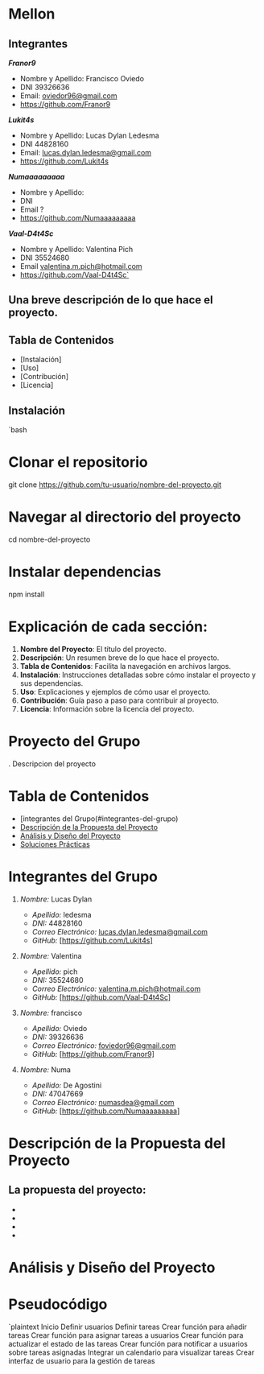 # Mellon

## Integrantes
***Franor9***
   - Nombre y Apellido: Francisco Oviedo
   - DNI 39326636
   - Email: oviedor96@gmail.com
   - https://github.com/Franor9

***Lukit4s***
   - Nombre y Apellido: Lucas Dylan Ledesma
   - DNI 44828160
   - Email: lucas.dylan.ledesma@gmail.com
   - https://github.com/Lukit4s

***Numaaaaaaaaa***
   - Nombre y Apellido:
   - DNI 
   - Email ?
   - https://github.com/Numaaaaaaaaa

***Vaal-D4t4Sc***
   - Nombre y Apellido: Valentina Pich
   - DNI 35524680
   - Email valentina.m.pich@hotmail.com
   - https://github.com/Vaal-D4t4Sc`

## Una breve descripción de lo que hace el proyecto.

## Tabla de Contenidos
- [Instalación]
- [Uso]
- [Contribución]
- [Licencia]

## Instalación

`bash
# Clonar el repositorio
git clone https://github.com/tu-usuario/nombre-del-proyecto.git

# Navegar al directorio del proyecto
cd nombre-del-proyecto

# Instalar dependencias
npm install


# Explicación de cada sección:

1. **Nombre del Proyecto**: El título del proyecto.
2. **Descripción**: Un resumen breve de lo que hace el proyecto.
3. **Tabla de Contenidos**: Facilita la navegación en archivos largos.
4. **Instalación**: Instrucciones detalladas sobre cómo instalar el proyecto y sus dependencias.
5. **Uso**: Explicaciones y ejemplos de cómo usar el proyecto.
6. **Contribución**: Guía paso a paso para contribuir al proyecto.
7. **Licencia**: Información sobre la licencia del proyecto.

# Proyecto del Grupo

. Descripcion del proyecto

# Tabla de Contenidos
-  [integrantes del Grupo(#integrantes-del-grupo)
- [Descripción de la Propuesta del Proyecto](#descripción-de-la-propuesta-del-proyecto)
- [Análisis y Diseño del Proyecto](#análisis-y-diseño-del-proyecto)
- [Soluciones Prácticas](#soluciones-prácticas)

# Integrantes del Grupo

1. *Nombre:* Lucas Dylan
   - *Apellido:* ledesma
   - *DNI:* 44828160
   - *Correo Electrónico:* lucas.dylan.ledesma@gmail.com
   - *GitHub:* [https://github.com/Lukit4s]

2. *Nombre:* Valentina
   - *Apellido:* pich
   - *DNI:* 35524680
   - *Correo Electrónico:* valentina.m.pich@hotmail.com
   - *GitHub:* [https://github.com/Vaal-D4t4Sc]

3. *Nombre:* francisco
   - *Apellido:* Oviedo
   - *DNI:* 39326636
   - *Correo Electrónico:* foviedor96@gmail.com
   - *GitHub:* [https://github.com/Franor9]
4. *Nombre:* Numa
   - *Apellido:* De Agostini
   - *DNI:* 47047669
   - *Correo Electrónico:* numasdea@gmail.com
   - *GitHub:* [https://github.com/Numaaaaaaaaa]

# Descripción de la Propuesta del Proyecto

La propuesta del proyecto: 
-
-
-
-
-


# Análisis y Diseño del Proyecto

# Pseudocódigo

`plaintext
Inicio
    Definir usuarios
    Definir tareas
    Crear función para añadir tareas
    Crear función para asignar tareas a usuarios
    Crear función para actualizar el estado de las tareas
    Crear función para notificar a usuarios sobre tareas asignadas
    Integrar un calendario para visualizar tareas
    Crear interfaz de usuario para la gestión de tareas
